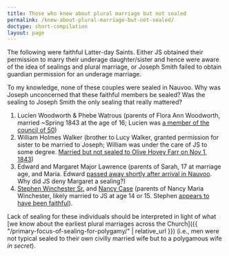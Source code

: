```yaml
---
title: Those who knew about plural marriage but not sealed
permalink: /knew-about-plural-marriage-but-not-sealed/
doctype: short-compilation
layout: page
---
```


The following were faithful Latter-day Saints.  Either JS obtained their permission to marry their underage daughter/sister and hence were aware of the idea of sealings and plural marriage, or Joseph Smith failed to obtain guardian permission for an underage marriage.

To my knowledge, none of these couples were sealed in Nauvoo.  Why was Joseph unconcerned that these faithful members be sealed?  Was the sealing to Joseph Smith the only sealing that really mattered?

1. Lucien Woodworth & Phebe Watrous (parents of Flora Ann Woodworth, married ~Spring 1843 at the age of 16; Lucien was [a member of the council of 50](https://www.josephsmithpapers.org/paper-summary/list-of-members-council-of-fifty-may-1844/2))
1. William Holmes Walker (brother to Lucy Walker, granted permission for sister to be married to Joseph; William was under the care of JS to some degree.  [Married but not sealed to Olive Hovey Farr on Nov 1, 1843](https://faenrandir.github.io/a_careful_examination/william-holmes-walker-and-olive-hovey-farr/))
1. Edward and Margaret Major Lawrence (parents of Sarah, 17 at marriage age, and Maria.  Edward [passed away shortly after arrival in Nauvoo](http://www.wivesofjosephsmith.org/2425-SarahandMariaLawrence.htm).  Why did JS deny Margaret a sealing?)
1. [Stephen Winchester Sr.](https://www.familysearch.org/tree/person/details/KWVQ-SFW) and [Nancy Case](https://www.familysearch.org/tree/person/details/LKVY-6V8) (parents of Nancy Maria Winchester, likely married to JS at age 14 or 15. Stephen [appears to have been faithful](http://www.josephsmithpapers.org/person/stephen-winchester)).

Lack of sealing for these individuals should be interpreted in light of what [we know about the earliest plural marriages across the Church]({{ "/primary-focus-of-sealing-for-polygamy/" | relative_url }}) (i.e., men were not typical sealed to their own civilly married wife but to a polygamous wife _in secret_).
